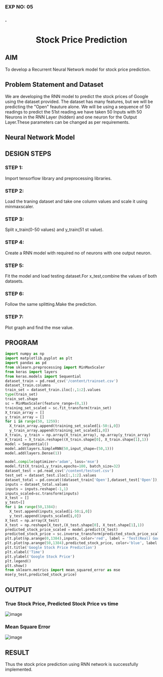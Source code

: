 ### EXP NO: 05

### .

# <p align = "center"> Stock Price Prediction </p>

## AIM
To develop a Recurrent Neural Network model for stock price prediction.

## Problem Statement and Dataset
We are developing the RNN model to predict the stock prices of Google using the dataset provided. The dataset has many features, but we will be predicting the "Open" feauture alone. We will be using a sequence of 50 readings to predict the 51st reading.we have taken 50 Inputs with 50 Neurons in the RNN Layer (hidden) and one neuron for the Output Layer.These parameters can be changed as per requirements.

## Neural Network Model



## DESIGN STEPS

### STEP 1:
Import tensorflow library and preprocessing libraries.

### STEP 2:
Load the traning dataset and take one column values and scale it using minmaxscaler.

### STEP 3:
Split x_train(0-50 values) and y_train(51 st value).

### STEP 4:
Create a RNN model with required no of neurons with one output neuron.

### STEP 5:
Fit the model and load testing dataset.For x_test,combine the values of both datasets.

### STEP 6:
Follow the same splitting.Make the prediction.

### STEP 7:
Plot graph and find the mse value.


## PROGRAM

```python
import numpy as np
import matplotlib.pyplot as plt
import pandas as pd
from sklearn.preprocessing import MinMaxScaler
from keras import layers
from keras.models import Sequential
dataset_train = pd.read_csv('/content/trainset.csv')
dataset_train.columns
train_set = dataset_train.iloc[:,1:2].values
type(train_set)
train_set.shape
sc = MinMaxScaler(feature_range=(0,1))
training_set_scaled = sc.fit_transform(train_set)
X_train_array = []
y_train_array = []
for i in range(50, 1259):
  X_train_array.append(training_set_scaled[i-50:i,0])
  y_train_array.append(training_set_scaled[i,0])
X_train, y_train = np.array(X_train_array), np.array(y_train_array)
X_train1 = X_train.reshape((X_train.shape[0], X_train.shape[1],1))
model = Sequential()
model.add(layers.SimpleRNN(50,input_shape=(50,1)))
model.add(layers.Dense(1))

model.compile(optimizer='adam', loss='mse')
model.fit(X_train1,y_train,epochs=100, batch_size=32)
dataset_test = pd.read_csv('/content/testset.csv')
test_set = dataset_test.iloc[:,1:2].values
dataset_total = pd.concat((dataset_train['Open'],dataset_test['Open']),axis=0)
inputs = dataset_total.values
inputs = inputs.reshape(-1,1)
inputs_scaled=sc.transform(inputs)
X_test = []
y_test=[]
for i in range(50,1384):
  X_test.append(inputs_scaled[i-50:i,0])
  y_test.append(inputs_scaled[i,0])
X_test = np.array(X_test)
X_test = np.reshape(X_test,(X_test.shape[0], X_test.shape[1],1))
predicted_stock_price_scaled = model.predict(X_test)
predicted_stock_price = sc.inverse_transform(predicted_stock_price_scaled)
plt.plot(np.arange(0,1384),inputs, color='red', label = 'Test(Real) Google stock price')
plt.plot(np.arange(50,1384),predicted_stock_price, color='blue', label = 'Predicted Google stock price')
plt.title('Google Stock Price Prediction')
plt.xlabel('Time')
plt.ylabel('Google Stock Price')
plt.legend()
plt.show()
from sklearn.metrics import mean_squared_error as mse
mse(y_test,predicted_stock_price)

```

## OUTPUT

### True Stock Price, Predicted Stock Price vs time
![image](https://user-images.githubusercontent.com/75235334/195596872-3e362993-486d-400d-8ceb-913853aa2d10.png)

### Mean Square Error
![image](https://user-images.githubusercontent.com/75235334/195597795-27e9a7c9-b975-4560-ace6-54268a2d03db.png)

## RESULT
Thus the stock price prediction using RNN network is successfully implemented.
